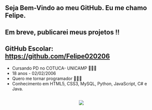 ## Seja Bem-Vindo ao meu GitHub. Eu me chamo Felipe.
## Em breve, publicarei meus projetos !!
## GitHub Escolar: https://github.com/Felipe020206
- Cursando PD no COTUCA- UNICAMP 🧑🏽‍🎓
- 18 anos - 02/02/2006
- Quero me tornar programador 👨🏽‍💻
- Conhecimento em HTML5, CSS3, MySQL, Python, JavaScript, C# e Java.
    
##

<p align="center">
  <a href="https://skillicons.dev">
    <img src="https://skillicons.dev/icons?i==html,css,javascript,cs,firebase,arduino,swift,react,java,nodejs,python,mysql,kotlin,flutter" />
  </a>
</p>
